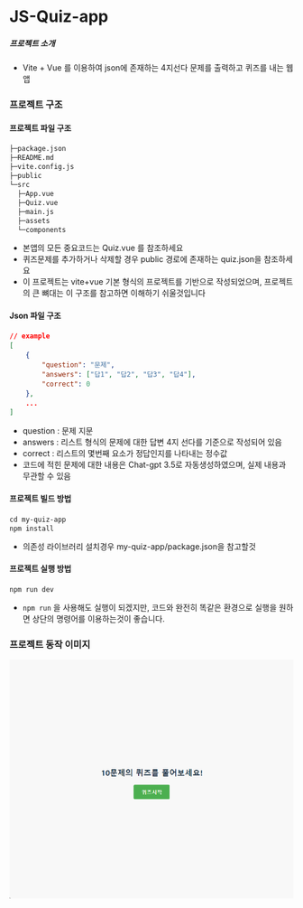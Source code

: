 # JS-Quiz-app

##### 프로젝트 소개

- Vite + Vue 를 이용하여 json에 존재하는 4지선다 문제를 출력하고 퀴즈를 내는 웹앱



### 프로젝트 구조



#### 프로젝트 파일 구조

```
├─package.json
├─README.md
├─vite.config.js
├─public
└─src
  ├─App.vue
  ├─Quiz.vue
  ├─main.js
  ├─assets
  └─components
```

- 본앱의 모든 중요코드는 Quiz.vue 를 참조하세요
- 퀴즈문제를 추가하거나 삭제할 경우 public 경로에 존재하는 quiz.json을 참조하세요
- 이 프로젝트는 vite+vue 기본 형식의 프로젝트를 기반으로 작성되었으며, 프로젝트의 큰 뼈대는 이 구조를 참고하면 이해하기 쉬울것입니다



#### Json 파일 구조

```json
// example
[
	{
		"question": "문제",
		"answers": ["답1", "답2", "답3", "답4"],
		"correct": 0
	},
	...
]
```

- question : 문제 지문
- answers : 리스트 형식의 문제에 대한 답변 4지 선다를 기준으로 작성되어 있음
- correct : 리스트의 몇번째 요소가 정답인지를 나타내는 정수값
- 코드에 적힌 문제에 대한 내용은 Chat-gpt 3.5로 자동생성하였으며, 실제 내용과 무관할 수 있음



#### 프로젝트 빌드 방법

```
cd my-quiz-app
npm install
```

- 의존성 라이브러리 설치경우 my-quiz-app/package.json을 참고할것



#### 프로젝트 실행 방법

```
npm run dev
```

- `npm run` 을 사용해도 실행이 되겠지만, 코드와 완전히 똑같은 환경으로 실행을 원하면 상단의 명령어를 이용하는것이 좋습니다.



### 프로젝트 동작 이미지

![project](https://github.com/NAMUORI00/jsquiz-app/blob/main/project.gif)